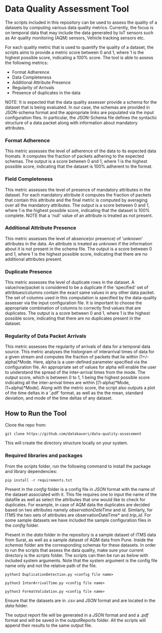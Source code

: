 # Data Quality Assessment Tool

The scripts included in this repository can be used to assess the quality of a datasets by computing various data quality metrics. Currently, the focus is on temporal data that may include the data generated by IoT sensors such as Air quality monitoring (AQM) sensors, Vehicle tracking sensors etc.

For each quality metric that is used to quantify the quality of a dataset, the scripts aims to provide a metric score between 0 and 1, where 1 is the highest possible score, indicating a 100% score.
The tool is able to assess the following metrics:
- Format Adherence
- Data Completeness
- Additional Attribute Presence
- Regularity of Arrivals
- Presence of duplicates in the data

NOTE: It is expected that the data quality assesser provide a schema for the dataset that is being evaluated. In our case, the schemas are provided in JSON-schema format and the appropriate links are populated via the input configuration files. In particular, the JSON-Schema file defines the syntactic structure of a data packet along with information about mandatory attributes.

### Format Adherence

This metric assesses the level of adherence of the data to its expected data fromats. It computes the fraction of packets adhering to the expected schemas. The output is a score between 0 and 1, where 1 is the highest possible score, indicating that the dataset is 100% adherent to the format.

### Field Completeness

This metric assesses the level of presence of mandatory attributes in the dataset. For each mandatory attribute it computes the fraction of packets that contain this attribute and the final metric is computed by averaging over all the mandatory attributes. The output is a score between 0 and 1, where 1 is the highest possible score, indicating that the dataset is 100% complete. NOTE that a 'null' value of an attribute is treated as not present.

### Additional Attribute Presence

This metric assesses the level of absence(or presence) of 'unknown' attributes in the data. An attribute is treated as unknown if the information about it is not present in the schema file. The output is a score between 0 and 1, where 1 is the highest possible score, indicating that there are no additional attributes present.

### Duplicate Presence
This metric assesses the level of duplicate rows in the dataset. A value/row/packet is considered to be a duplicate if the 'specified' set of attribtues/columns contain the exact same values in any other data packet. The set of columns used in this computation is specified by the data-quality assesser via the input configuration file. It is important to choose the appropriate combination of columns to correctly find values that are duplicates. The output is a score between 0 and 1, where 1 is the highest possible score, indicating that there are no duplicates present in the dataset.

### Regularity of Data Packet Arrivals

This metric assesses the regularity of arrivals of data for a temporal data source. This metric analyses the historgram of interarrival times of data for a given stream and computes the fraction of packets that lie within (1+/- alpha)*Mode. Here, alpha is a user-defined parameter specified via the configuration file. An appropriate set of values for alpha will enable the user to understand the spread of the inter-arrival times from the mode. The output score, which is between 0 to 1, 1 being the highest possible score indicating all the inter-arrival times are within [(1-alpha)*Mode, (1+alpha)*Mode]. Along with the metric score, the script also outputs a plot of the time deltas in a '.pdf' format, as well as the the mean, standard deviation, and mode of the time deltas of any dataset.

## How to Run the Tool
Clone the repo from:

``` console
git clone https://github.com/datakaveri/data-quality-assessment
```
This will create the directory structure locally on your system.

### Required libraries and packages
From the *scripts* folder, run the following command to install the package and library dependencies:

```console
pip install -r requirements.txt
```

Present in the *config* folder is a config file in *JSON* format with the name of the dataset associated with it. This file requires one to input the name of the datafile as well as select the attributes that one would like to check for duplicates. For example, in case of AQM data the duplicates are decided based on two attributes namely *observationDateTime* and *id*. Similarly, for ITMS the two sets of attributes are observationDateTime* and *trip_id*. For some sample datasets we have included the sample configuration files in the *config* folder.

Present in the *data* folder in the repository is a sample dataset of ITMS data from Surat, as well as a sample dataset of AQM data from Pune. Inside the *schemas* folder are the corresponding schemas for these datasets. 
In order to run the scripts that assess the data quality, make sure your current directory is the *scripts* folder. The scripts can then be run as below with included system arguments. Note that the system argument is the config file name only and not the relative path of the file.

```console
python3 DuplicationDetection.py <config file name>
```
```console
python3 InterArrivalTime.py <config file name>
```
```console
python3 FormatValidation.py <config file name>
```

Ensure that the datasets are in *.csv* and *JSON* format and are located in the *data* folder.

The output report file will be generated in a *JSON* format and and a *.pdf* format and will be saved in the outputReports folder. All the scripts will append their results to the same output file.
